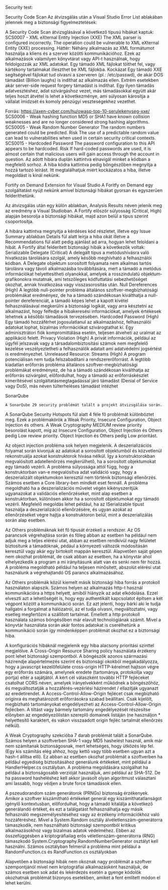 Security test:

Security Code Scan
Az átvizsgálás után a Visual Studio Error List ablakában jelennek meg a biztonsági figyelmeztetések:

A Security Code Scan átvizsglásával a következő típusú hibákat kaptuk:
SCS0007 - XML eXternal Entity Injection (XXE)
The XML parser is configured incorrectly. The operation could be vulnerable to XML eXternal Entity (XXE) processing.
Háttér:
Néhány alkalmazás az XML formátumot használja a kliens és a szerver közötti kommunikációhoz. Ezek az alkalmazások valamilyen könyvtárat vagy API-t használnak, hogy feldolgozzák az XML adatokat. 
Egy támadó XML fájlokat tölthet fel, vagy kártékony tartalmakat illeszthet be XML fájlokba.
Kockázat
Egy támadó XXE segítségével fájlokat tud olvasni a szerveren (pl.: /etc/passwd), de akár DOS támadást (Billion laughs) is indíthat az alkalmazás ellen. Extrém esetekben akár server-side request forgery támadást is indíthat.
Egy ilyen támadás adatvesztéshez, adat szivárgáshoz vezet, más támadásokkal együtt akár teljes hoszt átvétel is lehet a következménye, ami súlyosan károsítja a vállalat imidzsét és komoly pénzügyi veszteségekhez vezethet.

Forrás: https://axen-cyber.com/hu/owasp-top-10-serulekenyseg-xxe/
SCS0006 - Weak hashing function
MD5 or SHA1 have known collision weaknesses and are no longer considered strong hashing algorithms.
SCS0005 - Weak Random Number Generator
The random numbers generated could be predicted.
Risk
The use of a predictable random value can lead to vulnerabilities when used in certain security critical contexts.
SCS0015 - Hardcoded Password
The password configuration to this API appears to be hardcoded.
Risk
If hard-coded passwords are used, it is almost certain that malicious users will gain access through the account in question.
Az adott hibára duplán kattintva elnavigál minket a kódban a megfelelő sorhoz. A hiba kódra kattintva pedig böngészőben megnyitja a hozzá tartozó leírást. Itt megtalálhatjuk miért kockázatos a hiba, illetve megoldást is kínál nekünk.


Fortify on Demand Extension for Visual Studio
A Foritfy on Demand egy szolgáltatást nyújt nekünk amivel biztonsági hibákat gyorsan és egyszerűen felderíthetünk.

Az átvizsgálás után egy külön ablakban, Analysis Results néven jelenik meg az eredmény a Visual Studioban. A Fortify először súlyosság (Critical, High) alapján besorolja a biztonsági hibákat, majd azon belül a típus szerint csoportosítja.

A hibára kattintva megnyitja a kérdéses kód részletet, illetve egy Issue Summary ablakban Details fül alatt leírja a hiba okát illetve a Recommendations fül alatt pedig ajánlást ad arra, hogyan lehet feloldani a hibát.
A Fortify által felderített biztonsági hibák a következők voltak:
Serializable Delegate (Critical)
A delegált típus a metódushívásra való hivatkozás tárolására szolgál, amely később meghívható a felhasználói kódban. A Delegate objektum sorosított folyamata nem alkalmas tartós tárolásra vagy távoli alkalmazásba továbbítására, mert a támadó a metódus információkat helyettesítheti olyanokkal, amelyek a rosszindulatú objektum-grafikonokra mutatnak, ami tetszőleges kódfuttatási sebezhetőséget okozhat, annak hivatkozása vagy visszasorosítás után.
Null Dereferences (High)
    A legtöbb null-pointer probléma általános szoftver-megbízhatósági problémákat eredményez, de ha a támadó szándékosan kiválthatja a null-pointer dereferenciát, a támadó képes lehet a kapott kivétel felhasználásával megkerülni a biztonsági logikát, vagy arra késztetni az alkalmazást, hogy felfedje a hibakeresési információkat, amelyek értékesek lehetnek a későbbi támadások tervezésében.
Hardcoded Password (High)
Egy támadó hozzáférhet jogosulatlanul az alkalmazáshoz, felhasználói adatokat lophat, bizalmas információkat szivárogtathat ki. Egy adminisztrátori fiók kompromittálása esetén, teljesen átveheti az uralmat az applikáció felett.
Privacy Violation (High)
A privát információk, például az ügyfél jelszavak vagy a társadalombiztosítási számok nem megfelelő kezelése veszélyeztetheti a felhasználók adatait ami adatvédelmi jogsértést is eredményezhet.
Unreleased Resource: Streams (High)
A program potenciálisan nem tudja felszabadítani a rendszererőforrást. A legtöbb kiadatlan erőforrás probléma általános szoftver-megbízhatósági problémákat eredményez, de ha a támadó szándékosan kiválthatja az erőforrás szivárgást, előfordulhat, hogy a támadó az erőforráskészlet kimerítésével szolgáltatásmegtagadással járó támadást (Denial of Service vagy DoS), más néven túlterheléses támadást intézhet



SonarQube




    A SonarQube 29 security problémát talált a projekt átvizsgálása során.
A SonarQube Security Hotspots fül alatt 4 féle fő problémát különböztet meg.
Ezek a problémakörök a Weak Priority, Insecure Configuration, Object Injection és others.
A Weak Cryptography MEDIUM review priority besorolást kapott, míg az Insecure Configuration, Object Injection és Others pedig Low review priority.
Object Injection és Others pedig Low prioritást.

Az object injection probléma sok helyen megjelenik. A deszerializációs folyamat során 
kivonjuk az adatokat a sorosított objektumból és közvetlenül rekonstruálja azokat 
konstruktorok hívása nélkül. Így a konstruktorokban megvalósított adatellenőrzés megkerülhető, 
ha a sorosított objektumokat egy támadó vezérli. A probléma súlyossága attól függ, hogy a konstruktorban
van-e megvalósítva adat validáció vagy, hogy a deszerializált objektumokon keresztül nem történik 
biztonsági ellenőrzés. Számos esetben a Core library-ben mindkét eset fennáll. A probléma megoldható ha a 
deszerializációs művelet végén kikényszerítjük ugyanazokat a validációs ellenőrzéseket, mint alap esetben 
a konstruktorban, különösen akkor ha a sorosított objektumokat egy támadó vezérli. Megfelelő megoldás lehet például,
ha az ISerializable típust használja a deszerializáció ellenőrzésére, és ugyan azokat az ellenőrzéséket végre hajtja 
a konstruktoron belül, mint a deszerializálás során alap esetben.

Az Others problémáknak két fő típusát érzékeli a rendszer. Az OS parancsok végrehajtása során és főleg abban az esetben 
ha például nem adjuk meg a teljes elérési utat, abban az esetben rendkívül nagy felületet biztosítunk a támadóknak, pédául 
a környezeti változók módosításán keresztül vagy akár egy birtokolt mappán keresztül. Alapvetően saját gépen nem okozhat problémát,
de csak abban az esetben, ha a könyvtár ahol elhelyezkedik a program a mi irányításunk alatt van és senki nem fér hozzá. A probléma megoldható 
például ha teljesen minősített, abszolút elérési utat használunk a végrehajtandó OS parancs alkalmazásához.

Az Others problémák közül kiemelt másik biztonsági hiba forrás a protokoll használaton alapszik. Számos helyen az alkalmazás http-t használ kommunikációra a 
https helyett, amiből hiányzik az adat elkódolása. Ezzel elveszti azt a lehetőségét is, hogy egy authentikált kapcsolatot építsen a két végpont között a kommunikáció során.
Ez azt jelenti, hogy bárki aki le tudja hallgatni a forgalmat a hálózatról, az el tudja olvasni, megváltoztatni, vagy esetleg megfertőzni a szállított tartalmat. 
Emellett a http protokoll használata számos böngésőben már elavult technológiának számít. Mivel a könyvtár használata során akár fontos adatokat is cserélhetünk a kommunikáció 
során így mindenképpen problémát  okozhat ez a biztonsági hiba.

A konfigurációs hibáknál megjelenik egy hiba alacsony prioritási szinttel megjelölve. A Cross-Origin Resource Sharing policy használata érzékeny pont lehet biztonsági szempontból.
A böngészők azonos származási házirendje alapértelmezés szerint és biztonsági okokból megakadályozza, hogy a javascript kezelőfelülete cross-origin HTTP-kérelmet hajtson végre egy 
erőforrás számára, amelynek eredete (tartománya, protokollja vagy portja) eltér a sajátjától. A kért cél válaszként további HTTP fejléceket csatolhat CORS néven, amelyek irányelvekként 
működnek a böngészőhöz, és megváltoztatják a hozzáférés-vezérlési házirendet / ellazítják ugyanazt az eredetirendet. 
A Access-Control-Allow-Origin fejlécet csak megbízható originra és meghatározott erőforrásokra szabad beállítani. Csak kijelölt, megbízható tartományokat engedélyezheti az Access-Control-Allow-Origin fejlécben.
A tiltást vagy bármely tartomány engedélyezését részesítse előnyben az engedélyezőlistán szereplő domainek listáján (ne használjon * helyettesítő karaktert, és vakon visszaadott origin fejléc tartalmát ellenőrzés nélkül).

A Weak Cryptography szekcióba 7 darab problémát talált a SonarQube. Számos helyen a szoftverben SHA-1 vagy MD5 hashelést használ, amik már nem számítanak biztonságosnak, mert lehetséges, hogy ütközés lép fel. (Egy kis számítás elég ahhoz, hogy kettő vagy több esetben ugyan azt a hash-t állítsa elő).
Ez abban az esetben okozhat problémát a szoftverben ha például egyediség biztosításához generálunk értékeket, mint például a HandlerHelper.cs osztályban. A probléma megoldására szolgálhat ha például a biztonságosabb verzióját használjuk, 
ami például az SHA-512. De ha password hasheléshez kell akkor javasolt olyan algoritmust választani ami lassabb, hogy védjen a brute force támadások ellen.

A pszeudorandom szám generátorok (PRNGs) biztonság érzékenyek. Amikor a szoftver kiszámítható értékeket generál egy kiszámíthatatlanságot igénylő kontextusban, előfordulhat, hogy a támadó kitalálja a következő generálandó értéket, és ezt a találgatást felhasználhatja egy másik felhasználó megszemélyesítéséhez vagy az érzékeny információkhoz való hozzáféréshez.
Mivel a System.Random osztály álvéletlenszám-generátorra támaszkodik, nem használható biztonsági szempontból kritikus alkalmazásokhoz vagy bizalmas adatok védelméhez. Ebben az összefüggésben a kriptográfiailag erős véletlenszám-generátorra (RNG) támaszkodó System.Cryptography.RandomNumberGenerator osztályt kell használni. Számos osztályban felmerül a probléma mint például a RandomFunction.cs és RandFunction.cs osztályokban

Alapvetően a biztonsági hibák nem okoznak nagy problémát a szoftver szempontjánól mivel nem kriptográfiai alkalmazásként használjuk, de számos esetben sok adat és lekérdezés esetén a gyenge kódolók okozhatnak problémát bizonyos esetekben, amiket a fent említett módon el lehet kerülni.